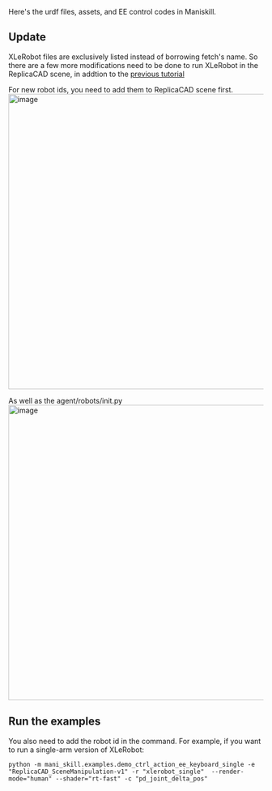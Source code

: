 Here's the urdf files, assets, and EE control codes in Maniskill.

## Update

XLeRobot files are exclusively listed instead of borrowing fetch's name. So there are a few more modifications need to be done to run XLeRobot in the ReplicaCAD scene, in addtion to the [previous tutorial](https://xlerobot.readthedocs.io/en/latest/simulation/getting_started/index.html) 

For new robot ids, you need to add them to ReplicaCAD scene first.
<img width="798" height="583" alt="image" src="https://github.com/user-attachments/assets/b5a6832b-73bf-489e-9a71-fd0fb13146a3" />

As well as the agent/robots/init.py
<img width="798" height="583" alt="image" src="https://github.com/user-attachments/assets/89c8fd71-2306-4963-8717-257795d8f8f1" />


## Run the examples

You also need to add the robot id in the command. For example, if you want to run a single-arm version of XLeRobot:

```
python -m mani_skill.examples.demo_ctrl_action_ee_keyboard_single -e "ReplicaCAD_SceneManipulation-v1" -r "xlerobot_single"  --render-mode="human" --shader="rt-fast" -c "pd_joint_delta_pos"
```
